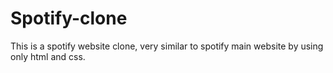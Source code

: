 # Spotify-clone
This is a spotify website clone, very similar to spotify main website by using only html and css.
